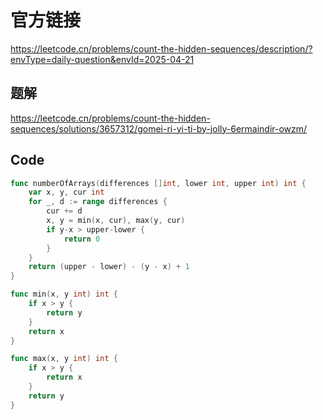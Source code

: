 # 官方链接
https://leetcode.cn/problems/count-the-hidden-sequences/description/?envType=daily-question&envId=2025-04-21

## 题解
https://leetcode.cn/problems/count-the-hidden-sequences/solutions/3657312/gomei-ri-yi-ti-by-jolly-6ermaindir-owzm/

## Code
```go
func numberOfArrays(differences []int, lower int, upper int) int {
	var x, y, cur int
	for _, d := range differences {
		cur += d
		x, y = min(x, cur), max(y, cur)
		if y-x > upper-lower {
			return 0
		}
	}
	return (upper - lower) - (y - x) + 1
}

func min(x, y int) int {
	if x > y {
		return y
	}
	return x
}

func max(x, y int) int {
	if x > y {
		return x
	}
	return y
}
```